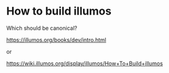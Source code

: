 # How to build illumos

Which should be canonical?

https://illumos.org/books/dev/intro.html

or

https://wiki.illumos.org/display/illumos/How+To+Build+illumos
